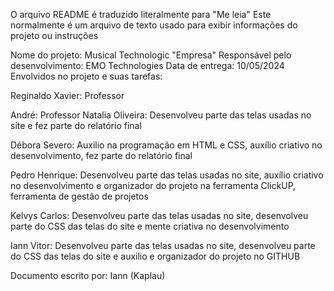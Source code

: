 O arquivo README é traduzido literalmente para "Me leia"
Este normalmente é um arquivo de texto usado para exibir informações do projeto ou instruções

Nome do projeto: Musical Technologic
"Empresa" Responsável pelo desenvolvimento: EMO Technologies 
Data de entrega: 10/05/2024
Envolvidos no projeto e suas tarefas:

Reginaldo Xavier: Professor

André: Professor 
Natalia Oliveira: Desenvolveu parte das telas usadas no site e fez parte do relatório final

Débora Severo: Auxilio na programação em HTML e CSS, auxílio criativo no desenvolvimento, fez parte do relatório final

Pedro Henrique: Desenvolveu parte das telas usadas no site, auxílio criativo no desenvolvimento e organizador do projeto na ferramenta ClickUP, ferramenta de gestão de projetos

Kelvys Carlos: Desenvolveu parte das telas usadas no site, desenvolveu parte do CSS das telas do site e mente criativa no desenvolvimento 

Iann Vitor: Desenvolveu parte das telas usadas no site, desenvolveu parte do CSS das telas do site e auxilio e organizador do projeto no GITHUB

Documento escrito por: Iann (Kaplau)
